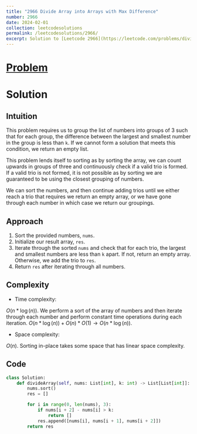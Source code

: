 ```yaml
---
title: "2966 Divide Array into Arrays with Max Difference"
number: 2966
date: 2024-02-01
collection: leetcodesolutions
permalink: /leetcodesolutions/2966/
excerpt: Solution to [Leetcode 2966](https://leetcode.com/problems/divide-array-into-arrays-with-max-difference/description/)
---
```

# [Problem](https://leetcode.com/problems/divide-array-into-arrays-with-max-difference/description/)

# Solution

## Intuition
<!-- Describe your first thoughts on how to solve this problem. -->
This problem requires us to group the list of numbers into groups of 3 such that for each group, the difference between the largest and smallest number in the group is less than `k`. If we cannot form a solution that meets this condition, we return an empty list.

This problem lends itself to sorting as by sorting the array, we can count upwards in groups of three and continuously check if a valid trio is formed. If a valid trio is not formed, it is not possible as by sorting we are guaranteed to be using the closest grouping of numbers.

We can sort the numbers, and then continue adding trios until we either reach a trio that requires we return an empty array, or we have gone through each number in which case we return our groupings.

## Approach
<!-- Describe your approach to solving the problem. -->
1. Sort the provided numbers, `nums`.
2. Initialize our result array, `res`.
3. Iterate through the sorted `nums` and check that for each trio, the largest and smallest numbers are less than `k` apart. If not, return an empty array. Otherwise, we add the trio to `res`.
4. Return `res` after iterating through all numbers.

## Complexity
- Time complexity:
<!-- Add your time complexity here, e.g. $$O(n)$$ -->
$O(n*\log(n))$. We perform a sort of the array of numbers and then iterate through each number and perform constant time operations during each iteration. $O(n*\log(n))+O(n)*O(1)\rightarrow O(n*\log(n))$.
- Space complexity:
<!-- Add your space complexity here, e.g. $$O(n)$$ -->
$O(n)$. Sorting in-place takes some space that has linear space complexity.

## Code
```python
class Solution:
    def divideArray(self, nums: List[int], k: int) -> List[List[int]]:
        nums.sort()
        res = []

        for i in range(0, len(nums), 3):
            if nums[i + 2] - nums[i] > k:
                return []
            res.append([nums[i], nums[i + 1], nums[i + 2]])
        return res
```